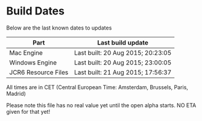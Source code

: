 # Build Dates

Below are the last known dates to updates

Part | Last build update
-----|-----
Mac Engine | Last built: 20 Aug 2015; 20:23:05
Windows Engine | Last built: 20 Aug 2015; 23:00:05
JCR6 Resource Files | Last built: 21 Aug 2015; 17:56:37
All times are in CET (Central European Time: Amsterdam, Brussels, Paris, Madrid)


Please note this file has no real value yet until the open alpha starts. NO ETA given for that yet!
